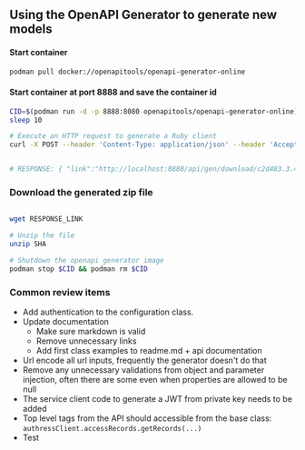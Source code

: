 
## Using the OpenAPI Generator to generate new models

#### Start container
```sh
podman pull docker://openapitools/openapi-generator-online 
```

#### Start container at port 8888 and save the container id
```sh
CID=$(podman run -d -p 8888:8080 openapitools/openapi-generator-online)
sleep 10

# Execute an HTTP request to generate a Ruby client
curl -X POST --header 'Content-Type: application/json' --header 'Accept: application/json' -d '{"openAPIUrl": "https://api.authress.io/", "options": { "useSingleRequestParameter": true, "packageName": "authress", "packageVersion": "99.99.99" } }' 'http://localhost:8888/api/gen/clients/rust'


# RESPONSE: { "link":"http://localhost:8888/api/gen/download/c2d483.3.4672-40e9-91df-b9ffd18d22b8" }
```

### Download the generated zip file
```sh

wget RESPONSE_LINK

# Unzip the file
unzip SHA

# Shutdown the openapi generator image
podman stop $CID && podman rm $CID
```

### Common review items
* Add authentication to the configuration class.
* Update documentation
  * Make sure markdown is valid
  * Remove unnecessary links
  * Add first class examples to readme.md + api documentation
* Url encode all url inputs, frequently the generator doesn't do that
* Remove any unnecessary validations from object and parameter injection, often there are some even when properties are allowed to be null
* The service client code to generate a JWT from private key needs to be added
* Top level tags from the API should accessible from the base class: `authressClient.accessRecords.getRecords(...)`
* Test
